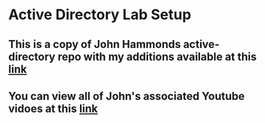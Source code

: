 # Active Directory Lab Setup
## This is a copy of John Hammonds active-directory repo with my additions available at this [link](https://github.com/johnHammond/active_directory/)
## You can view all of John's associated Youtube vidoes at this [link](https://www.youtube.com/playlist?list=PL1H1sBF1VAKVoU6Q2u7BBGPsnkn-rajlp)
